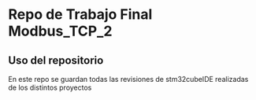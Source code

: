 # Repo de Trabajo Final Modbus_TCP_2

## Uso del repositorio

En este repo se guardan todas las revisiones de stm32cubeIDE realizadas de los distintos proyectos